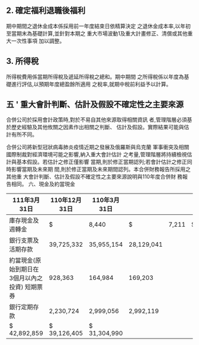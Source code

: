 
## 2. 確定福利退職後福利

期中期間之退休金成本係採用前一年度結束日依精算決定 之退休金成本率,以年初至當期末為基礎計算,並針對本期之 重大市場波動1及重大計畫修正、清償或其他重大一次性事項 加以調整。

## 3. 所得稅

所得稅費用係當期所得稅及遞延所得稅之總和。期中期間 之所得稅係以年度為基礎進行評估,以預期年度總盈餘所適用 之稅率,就期中稅前利益予以計算。

## 五 ' 重大會計判斷、估計及假設不確定性之主要來源

合併公司於採用會計政策時,對於不易自其他來源取得相關資訊 者,管理階層必須基於歷史經驗及其他攸關之因素作出相關之判斷、 
估計及假設。實際結果可能與估計有所不同。 

合併公司將新型冠狀病毒肺炎疫情近期之發展及俄羅斯與烏克蘭 軍事衝突及相關國際制裁對經濟環境可能之影響,納入重大會計估計 之考量,管理階層將持續檢視估計與基本假設。若估計之修正僅影響 當期,則於修正當期認列;若會計估計之修正同時影響當期及未來期 間,則於修正當期及未來期間認列。本合併財務報告所採用之其他重 大會計判斷、估計及假設不確定性之主要來源說明與110年度合併財 務報告相同。 六、現金及約當現金

| 111年3月31日                                      | 110年12月31日   | 110年3月31日   |            |       |    |        |
|---------------------------------------------------|-----------------|----------------|------------|-------|----|--------|
| 庫存現金及週轉金                                  | $               | 8,440          | $          | 7,211 | $  | 14,627 |
| 銀行支票及活期存款                                | 39,725,332      | 35,955,154     | 28,129,041 |       |    |        |
| 約當現金(原始到期日在 3個月以內之投資) 短期票券 | 928,363         | 164,984        | 169,203    |       |    |        |
| 銀行定期存款                                      | 2,230,724       | 2,999,056      | 2,992,119  |       |    |        |
| $ 42,892,859                                      | $ 39,126,405    | $ 31,304,990   |            |       |    |        |
